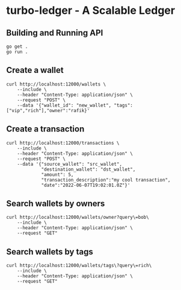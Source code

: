 # turbo-ledger - A Scalable Ledger
## Building and Running API
```shell
go get .
go run .
```

## Create a wallet
```shell
curl http://localhost:12000/wallets \
    --include \
    --header "Content-Type: application/json" \
    --request "POST" \
    --data '{"wallet_id": "new_wallet", "tags": ["vip","rich"],"owner":"rafik}'
```

## Create a transaction
```shell
curl http://localhost:12000/transactions \
    --include \
    --header "Content-Type: application/json" \
    --request "POST" \
    --data '{"source_wallet": "src_wallet",
             "destination_wallet": "dst_wallet",
             "amount": 5,
             "transaction_description":"my cool transaction",
             "date":"2022-06-07T19:02:01.0Z"}'
```

## Search wallets by owners
```shell
curl http://localhost:12000/wallets/owner?query\=bob\
    --include \
    --header "Content-Type: application/json" \
    --request "GET" 
```

## Search wallets by tags
```shell
curl http://localhost:12000/wallets/tags\?query\=rich\
    --include \
    --header "Content-Type: application/json" \
    --request "GET" 
```